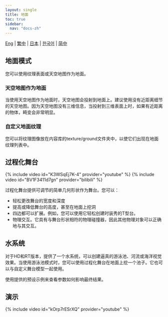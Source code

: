 ```yaml
---
layout: single
title: 地面
toc: true
sidebar:
  nav: "docs-zh"
---
```

[Eng](/dancexr/features/ground) | [繁中](/tw/dancexr/features/ground) | [日本](/jp/dancexr/features/ground) | [한국어](/kr/dancexr/features/ground) | [简中](/zh/dancexr/features/ground)


## 地面模式
您可以使用纹理表面或天空地图作为地面。

### 天空地图作为地面
当使用天空地图作为地面时，天空地图会投射到地面上。建议使用没有近距离细节的天空地图。因为天空地图没有三维信息，当投射到三维表面上时，如果有近距离的物体，畸变会非常明显。

### 自定义地面纹理
您可以将纹理图像放在内容库的texture/ground文件夹中，以使它们出现在地面纹理列表中。

## 过程化舞台
{% include video id="K3WSqEj7K-4" provider="youtube" %}
{% include video id="BV1F3411d7gn" provider="bilibili" %}

过程化舞台提供可调节的简单几何形状作为舞台。您可以：
* 轻松更改舞台的宽度和深度
* 提高或降低舞台的高度，甚至在地面上挖洞
* 四边都可以扩展。例如，您可以使用它轻松创建时装秀的T型台。
* 物理交互。它具有与舞台形状相符的物理碰撞器，因此其他物理对象可以正确地与其交互。

## 水系统
对于HD和RT版本，提供了一个水系统，可以创建逼真的游泳池、河流或海洋视觉效果。当使用游泳池模式时，您可以使用过程化舞台在地面上挖一个池子。它也可以与自定义舞台模型一起使用。

使用提供的预设示例来查看参数如何影响最终结果。

## 演示
{% include video id="kOrp7rESrXQ" provider="youtube" %}